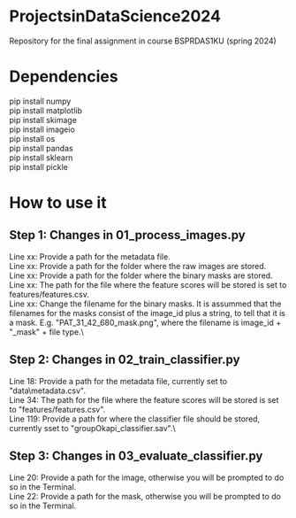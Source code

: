 # ProjectsinDataScience2024
Repository for the final assignment in course BSPRDAS1KU (spring 2024)

# Dependencies
pip install numpy\
pip install matplotlib\
pip install skimage\
pip install imageio\
pip install os\
pip install pandas\
pip install sklearn\
pip install pickle

# How to use it
## Step 1: Changes in 01_process_images.py
Line xx: Provide a path for the metadata file.\
Line xx: Provide a path for the folder where the raw images are stored.\
Line xx: Provide a path for the folder where the binary masks are stored.\
Line xx: The path for the file where the feature scores will be stored is set to features/features.csv.\
Line xx: Change the filename for the binary masks. It is assummed that the filenames for the masks consist of the image_id plus a string, to tell that it is a mask. E.g. "PAT_31_42_680_mask.png", where the filename is image_id + "_mask" + file type.\

## Step 2: Changes in 02_train_classifier.py
Line 18: Provide a path for the metadata file, currently set to "data\metadata.csv".\
Line 34: The path for the file where the feature scores will be stored is set to "features/features.csv".\
Line 119: Provide a path for where the classifier file should be stored, currently sset to "groupOkapi_classifier.sav".\

## Step 3: Changes in 03_evaluate_classifier.py
Line 20: Provide a path for the image, otherwise you will be prompted to do so in the Terminal.\
Line 22: Provide a path for the mask, otherwise you will be prompted to do so in the Terminal.
